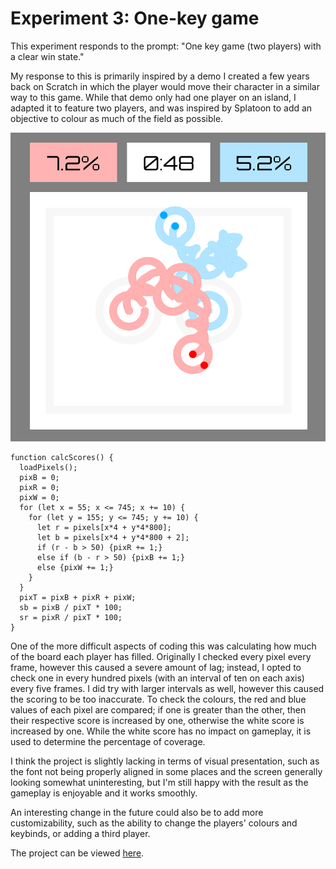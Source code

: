 # Experiment 3: One-key game
This experiment responds to the prompt: "One key game (two players) with a clear win state."

My response to this is primarily inspired by a demo I created a few years back on Scratch in which the player would move their character in a similar way to this game.
While that demo only had one player on an island, I adapted it to feature two players, and was inspired by Splatoon to add an objective to colour as much of the field as possible.

![Image of the game in action](/images/game.png)

```
function calcScores() {
  loadPixels();
  pixB = 0;
  pixR = 0;
  pixW = 0;
  for (let x = 55; x <= 745; x += 10) {
    for (let y = 155; y <= 745; y += 10) {
      let r = pixels[x*4 + y*4*800];
      let b = pixels[x*4 + y*4*800 + 2];
      if (r - b > 50) {pixR += 1;}
      else if (b - r > 50) {pixB += 1;}
      else {pixW += 1;}
    }
  }
  pixT = pixB + pixR + pixW;
  sb = pixB / pixT * 100;
  sr = pixR / pixT * 100;
}
```
One of the more difficult aspects of coding this was calculating how much of the board each player has filled. Originally I checked every pixel every frame, however this caused a severe amount of lag; instead, I opted to check one in every hundred pixels (with an interval of ten on each axis) every five frames.
I did try with larger intervals as well, however this caused the scoring to be too inaccurate. To check the colours, the red and blue values of each pixel are compared; if one is greater than the other, then their respective score is increased by one, otherwise the white score is increased by one.
While the white score has no impact on gameplay, it is used to determine the percentage of coverage.

I think the project is slightly lacking in terms of visual presentation, such as the font not being properly aligned in some places and the screen generally looking somewhat uninteresting, but I'm still happy with the result as the gameplay is enjoyable and it works smoothly.

An interesting change in the future could also be to add more customizability, such as the ability to change the players' colours and keybinds, or adding a third player.

The project can be viewed [here](/game/index.html).

